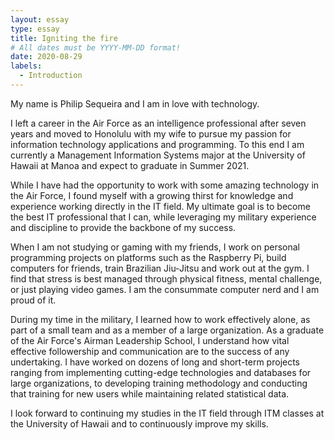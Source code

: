 ```yaml
---
layout: essay
type: essay
title: Igniting the fire
# All dates must be YYYY-MM-DD format!
date: 2020-08-29
labels:
  - Introduction
---
```



My name is Philip Sequeira and I am in love with technology.

I left a career in the Air Force as an intelligence professional after seven years and moved to Honolulu with my wife to pursue my passion for information technology applications and programming. To this end I am currently a Management Information Systems major at the University of Hawaii at Manoa and expect to graduate in Summer 2021.

While I have had the opportunity to work with some amazing technology in the Air Force, I found myself with a growing thirst for knowledge and experience working directly in the IT field. My ultimate goal is to become the best IT professional that I can, while leveraging my military experience and discipline to provide the backbone of my success.

When I am not studying or gaming with my friends, I work on personal programming projects on platforms such as the Raspberry Pi, build computers for friends, train Brazilian Jiu-Jitsu and work out at the gym. I find that stress is best managed through physical fitness, mental challenge, or just playing video games. I am the consummate computer nerd and I am proud of it.

During my time in the military, I learned how to work effectively alone, as part of a small team and as a member of a large organization. As a graduate of the Air Force's Airman Leadership School, I understand how vital effective followership and communication are to the success of any undertaking. I have worked on dozens of long and short-term projects ranging from implementing cutting-edge technologies and databases for large organizations, to developing training methodology and conducting that training for new users while maintaining related statistical data.

I look forward to continuing my studies in the IT field through ITM classes at the University of Hawaii and to continuously improve my skills.